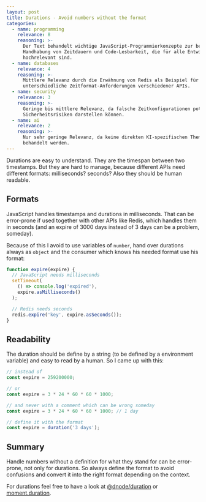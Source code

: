 ```yaml
---
layout: post
title: Durations - Avoid numbers without the format
categories:
  - name: programming
    relevance: 8
    reasoning: >-
      Der Text behandelt wichtige JavaScript-Programmierkonzepte zur besseren
      Handhabung von Zeitdauern und Code-Lesbarkeit, die für alle Entwickler
      hochrelevant sind.
  - name: databases
    relevance: 4
    reasoning: >-
      Mittlere Relevanz durch die Erwähnung von Redis als Beispiel für
      unterschiedliche Zeitformat-Anforderungen verschiedener APIs.
  - name: security
    relevance: 3
    reasoning: >-
      Geringe bis mittlere Relevanz, da falsche Zeitkonfigurationen potenzielle
      Sicherheitsrisiken darstellen können.
  - name: ai
    relevance: 2
    reasoning: >-
      Nur sehr geringe Relevanz, da keine direkten KI-spezifischen Themen
      behandelt werden.
---
```


Durations are easy to understand. They are the timespan between two timestamps. But they are hard to manage, because different APIs need different formats: milliseconds? seconds? Also they should be human readable.

<!--more-->

## Formats

JavaScript handles timestamps and durations in milliseconds. That can be error-prone if used together with other APIs like Redis, which handles them in seconds (and an expire of 3000 days instead of 3 days can be a problem, someday).

Because of this I avoid to use variables of `number`, hand over durations always as `object` and the consumer which knows his needed format use his format:

```javascript
function expire(expire) {
  // JavaScript needs milliseconds
  setTimeout(
    () => console.log('expired'),
    expire.asMilliseconds()
  );

  // Redis needs seconds
  redis.expire('key', expire.asSeconds());
}
```

## Readability

The duration should be define by a string (to be defined by a environment variable) and easy to read by a human. So I came up with this:

```javascript
// instead of
const expire = 259200000;

// or
const expire = 3 * 24 * 60 * 60 * 1000;

// and never with a comment which can be wrong someday
const expire = 3 * 24 * 60 * 60 * 1000; // 1 day

// define it with the format
const expire = duration('3 days');
```

## Summary

Handle numbers without a definition for what they stand for can be error-prone, not only for durations. So always define the format to avoid confusions and convert it into the right format depending on the context.

For durations feel free to have a look at [@dnode/duration](https://www.npmjs.com/package/@dnode/duration) or [moment.duration](http://momentjs.com/docs/#/durations/).
